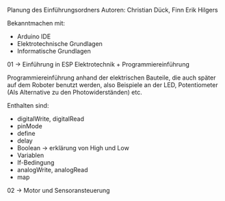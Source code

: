 Planung des Einführungsordners
Autoren: Christian Dück, Finn Erik Hilgers

Bekanntmachen mit:
- Arduino IDE
- Elektrotechnische Grundlagen
- Informatische Grundlagen

01 -> Einführung in ESP
    Elektrotechnik + Programmiereinführung
        
Programmiereinführung anhand der elektrischen Bauteile, die auch später auf dem Roboter benutzt werden, also Beispiele an der LED, Potentiometer (Als Alternative zu den Photowiderständen) etc.

Enthalten sind:
- digitalWrite, digitalRead
- pinMode
- define
- delay
- Boolean -> erklärung von High und Low
- Variablen
- If-Bedingung
- analogWrite, analogRead
- map

02 -> Motor und Sensoransteuerung

